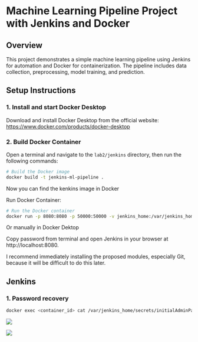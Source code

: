 # Machine Learning Pipeline Project with Jenkins and Docker

## Overview

This project demonstrates a simple machine learning pipeline using Jenkins for automation and Docker for containerization. The pipeline includes data collection, preprocessing, model training, and prediction.

## Setup Instructions

### 1. Install and start Docker Desktop

Download and install Docker Desktop from the official website: https://www.docker.com/products/docker-desktop

### 2. Build Docker Container


Open a terminal and navigate to the `lab2/jenkins` directory, then run the following commands:

```bash
# Build the Docker image
docker build -t jenkins-ml-pipeline .
```

Now you can find the kenkins image in Docker
 

Run Docker Container:

```bash
# Run the Docker container
docker run -p 8080:8080 -p 50000:50000 -v jenkins_home:/var/jenkins_home jenkins-ml-pipeline
```

Or manually in Docker Dektop

Copy password from terminal and open Jenkins in your browser at http://localhost:8080.

I recommend immediately installing the proposed modules, especially Git, because it will be difficult to do this later.

## Jenkins

### 1. Password recovery

```bash
docker exec <container_id> cat /var/jenkins_home/secrets/initialAdminPassword
```

![](https://github.com/vskolegov/MLOps/tree/main/lab2/scr/xSR93VK.png)

![](https://github.com/vskolegov/MLOps/tree/main/lab2/scr/Vng4oiv.png)